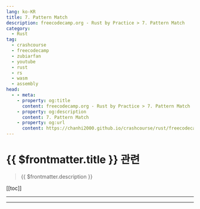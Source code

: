 ```yaml
---
lang: ko-KR
title: 7. Pattern Match
description: freecodecamp.org - Rust by Practice > 7. Pattern Match
category: 
  - Rust
tag: 
  - crashcourse
  - freecodecamp
  - zubiarfan
  - youtube
  - rust
  - rs
  - wasm
  - assembly
head:
  - - meta:
    - property: og:title
      content: freecodecamp.org - Rust by Practice > 7. Pattern Match
    - property: og:description
      content: 7. Pattern Match
    - property: og:url
      content: https://chanhi2000.github.io/crashcourse/rust/freecodecamp-rust-by-practice/07.html
---
```


# {{ $frontmatter.title }} 관련

> {{ $frontmatter.description }}

[[toc]]

---

---

<TagLinks />